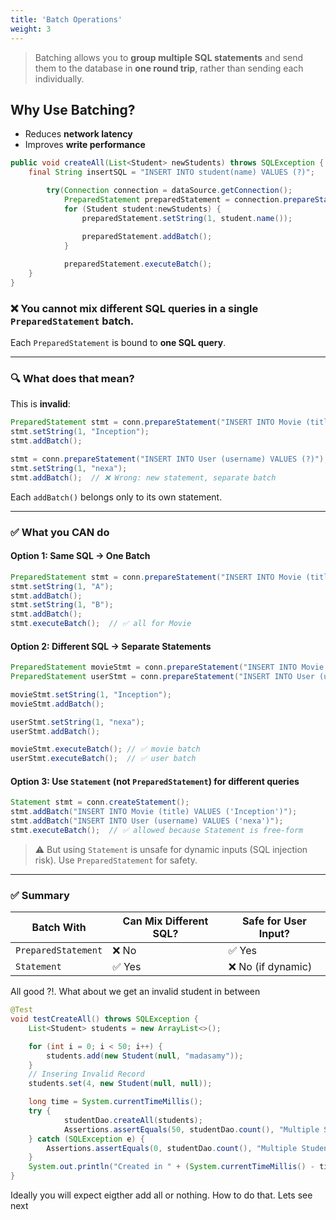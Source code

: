 ```yaml
---
title: 'Batch Operations'
weight: 3
--- 
```


> Batching allows you to **group multiple SQL statements** and send them to the database in **one round trip**, rather than sending each individually.



##  Why Use Batching?

* Reduces **network latency**
* Improves **write performance**

```java
public void createAll(List<Student> newStudents) throws SQLException {
    final String insertSQL = "INSERT INTO student(name) VALUES (?)";

        try(Connection connection = dataSource.getConnection();
            PreparedStatement preparedStatement = connection.prepareStatement(insertSQL)) {
            for (Student student:newStudents) {
                preparedStatement.setString(1, student.name());
                
                preparedStatement.addBatch();
            }

            preparedStatement.executeBatch();
    }
}
```

### ❌ **You cannot mix different SQL queries in a single `PreparedStatement` batch**.

Each `PreparedStatement` is bound to **one SQL query**.

---

### 🔍 What does that mean?

This is **invalid**:

```java
PreparedStatement stmt = conn.prepareStatement("INSERT INTO Movie (title) VALUES (?)");
stmt.setString(1, "Inception");
stmt.addBatch();

stmt = conn.prepareStatement("INSERT INTO User (username) VALUES (?)");
stmt.setString(1, "nexa");
stmt.addBatch();  // ❌ Wrong: new statement, separate batch
```

Each `addBatch()` belongs only to its own statement.

---

### ✅ What you CAN do

#### Option 1: **Same SQL → One Batch**

```java
PreparedStatement stmt = conn.prepareStatement("INSERT INTO Movie (title) VALUES (?)");
stmt.setString(1, "A");
stmt.addBatch();
stmt.setString(1, "B");
stmt.addBatch();
stmt.executeBatch();  // ✅ all for Movie
```

#### Option 2: **Different SQL → Separate Statements**

```java
PreparedStatement movieStmt = conn.prepareStatement("INSERT INTO Movie (title) VALUES (?)");
PreparedStatement userStmt = conn.prepareStatement("INSERT INTO User (username) VALUES (?)");

movieStmt.setString(1, "Inception");
movieStmt.addBatch();

userStmt.setString(1, "nexa");
userStmt.addBatch();

movieStmt.executeBatch(); // ✅ movie batch
userStmt.executeBatch();  // ✅ user batch
```

#### Option 3: **Use `Statement` (not `PreparedStatement`) for different queries**

```java
Statement stmt = conn.createStatement();
stmt.addBatch("INSERT INTO Movie (title) VALUES ('Inception')");
stmt.addBatch("INSERT INTO User (username) VALUES ('nexa')");
stmt.executeBatch();  // ✅ allowed because Statement is free-form
```

> ⚠️ But using `Statement` is unsafe for dynamic inputs (SQL injection risk).
> Use `PreparedStatement` for safety.

---

### ✅ Summary

| Batch With          | Can Mix Different SQL? | Safe for User Input? |
| ------------------- | ---------------------- | -------------------- |
| `PreparedStatement` | ❌ No                   | ✅ Yes                |
| `Statement`         | ✅ Yes                  | ❌ No (if dynamic)    |



All good ?!. What about we get an invalid student in between

```java
@Test
void testCreateAll() throws SQLException {
    List<Student> students = new ArrayList<>();

    for (int i = 0; i < 50; i++) {
        students.add(new Student(null, "madasamy"));
    }
    // Insering Invalid Record
    students.set(4, new Student(null, null));

    long time = System.currentTimeMillis();
    try {
            studentDao.createAll(students);
            Assertions.assertEquals(50, studentDao.count(), "Multiple Student Creation Failed");
    } catch (SQLException e) {
        Assertions.assertEquals(0, studentDao.count(), "Multiple Student Creation corrupted the DB");
    }
    System.out.println("Created in " + (System.currentTimeMillis() - time) + " milliseconds");
}
```

Ideally you will expect eigther add all or nothing. How to do that. Lets see next


